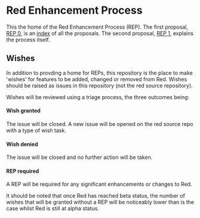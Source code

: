 # Red Enhancement Process
This the home of the Red Enhancement Process (REP). The first proposal, [REP 0](https://github.com/red/REP/blob/master/rep-0000.adoc), is an [index](https://github.com/red/REP/blob/master/rep-0000.adoc) of all the proposals. The second proposal, [REP 1](https://github.com/red/REP/blob/master/rep-0001.adoc), explains the process itself.

## Wishes
In addition to provding a home for REPs, this repository is the place to make 'wishes' for features to be added, changed or removed from Red. Wishes should be raised as issues in this repository (not the red source repository).

Wishes will be reviewed using a triage process, the three outcomes being:
#### Wish granted
The issue will be closed. A new issue will be opened on the red source repo with a type of wish task.
#### Wish denied
The issue will be closed and no further action will be taken.
#### REP required
A REP will be required for any significant enhancements or changes to Red.

It should be noted that once Red has reached beta status, the number of wishes that will be granted without a REP will be noticeably lower than is the case whilst Red is still at alpha status.
